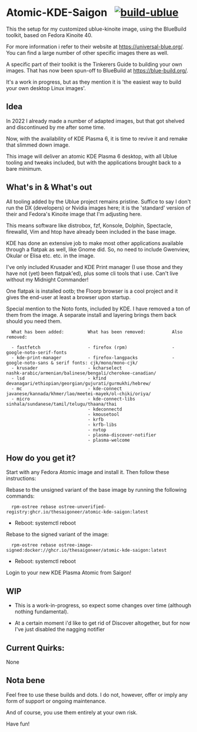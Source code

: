 # Atomic-KDE-Saigon &nbsp; [![build-ublue](https://github.com/blue-build/template/actions/workflows/build.yml/badge.svg)](https://github.com/blue-build/template/actions/workflows/build.yml)

This the setup for my customized ublue-kinoite image, using the BlueBuild toolkit, based on Fedora Kinoite 40.

For more information i refer to their website at https://universal-blue.org/. You can find a large number of other specific images there as well.

A specific part of their toolkit is the Tinkerers Guide to building your own images. That has now been spun-off to BlueBuild at https://blue-build.org/. 

It's a work in progress, but as they mention it is 'the easiest way to build your own desktop Linux images'.


## Idea

In 2022 I already made a number of adapted images, but that got shelved and discontinued by me after some time.

Now, with the availability of KDE Plasma 6, it is time to revive it and remake that slimmed down image. 

This image will deliver an atomic KDE Plasma 6 desktop, with all Ublue tooling and tweaks included, but with the applications brought back to a bare minimum.


## What's in & What's out

All tooling added by the Ublue project remains pristine. Suffice to say I don't run the DX (developers) or Nvidia images here; it is the 'standard' version of their and Fedora's Kinoite image that I'm adjusting here.

This means software like distrobox, fzf, Konsole, Dolphin, Spectacle, firewalld, Vim and htop have already been included in the base image.

KDE has done an extensive job to make most other applications available through a flatpak as well, like Gnome did. So, no need to include Gwenview, Okular or Elisa etc. etc. in the image. 

I've only included Krusader and KDE Print manager (I use those and they have not (yet) been flatpak'ed), plus some cli tools that i use. Can't live without my Midnight Commander!

One flatpak is installed ootb; the Floorp browser is a cool project and it gives the end-user at least a browser upon startup.

Special mention to the Noto fonts, included by KDE. I have removed a ton of them from the image. A separate install and layering brings them back should you need them.


      What has been added:         What has been removed:          Also removed:
      
      - fastfetch                  - firefox (rpm)                 - google-noto-serif-fonts
      - kde-print-manager          - firefox-langpacks             - google-noto-sans & serif fonts: cjk/mono/mono-cjk/
      - krusader                   - kcharselect                     nashk-arabic/armenian/balinese/bengali/cherokee-canadian/
      - lsd                        - kfind                           devanagari/ethiopian/georgian/gujurati/gurmukhi/hebrew/
      - mc                         - kde-connect                     javanese/kannada/khmer/lao/meetei-mayek/ol-chiki/oriya/
      - micro                      - kde-connect-libs                sinhala/sundanese/tamil/telugu/thaana/thai
                                   - kdeconnectd 
                                   - kmousetool
                                   - krfb 
                                   - krfb-libs 
                                   - nvtop 
                                   - plasma-discover-notifier 
                                   - plasma-welcome 
                                               
    
      
## How do you get it?

Start with any Fedora Atomic image and install it. Then follow these instructions:

Rebase to the unsigned variant of the base image by running the following commands:

      rpm-ostree rebase ostree-unverified-registry:ghcr.io/thesaigoneer/atomic-kde-saigon:latest

* Reboot: systemctl reboot

Rebase to the signed variant of the image: 

      rpm-ostree rebase ostree-image-signed:docker://ghcr.io/thesaigoneer/atomic-kde-saigon:latest

* Reboot: systemctl reboot

Login to your new KDE Plasma Atomic from Saigon!

## WIP

* This is a work-in-progress, so expect some changes over time (although nothing fundamental). 
      
* At a certain moment i'd like to get rid of Discover altogether, but for now I've just disabled the nagging notifier
                         
## Current Quirks:

None

## Nota bene

Feel free to use these builds and dots. I do not, however, offer or imply any form of support or ongoing maintenance. 

And of course, you use them entirely at your own risk. 

Have fun!
